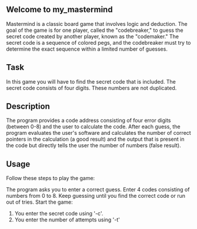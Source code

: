 ## Welcome to my_mastermind
Mastermind is a classic board game that involves logic and deduction. The goal of the game is for one player, called the "codebreaker," to guess the secret code created by another player, known as the "codemaker." The secret code is a sequence of colored pegs, and the codebreaker must try to determine the exact sequence within a limited number of guesses.
## Task
In this game you will have to find the secret code that is included.
The secret code consists of four digits. These numbers are not duplicated.

## Description
The program provides a code address consisting of four error digits (between 0-8) and the user to calculate the code. After each guess, the program evaluates the user's software and calculates the number of correct pointers in the calculation (a good result) and the output that is present in the code but directly tells the user the number of numbers (false result).

## Usage
Follow these steps to play the game:

The program asks you to enter a correct guess.
Enter 4 codes consisting of numbers from 0 to 8.
Keep guessing until you find the correct code or run out of tries.
Start the game:
1) You enter the secret code using '-c'.
2) You enter the number of attempts using '-t'